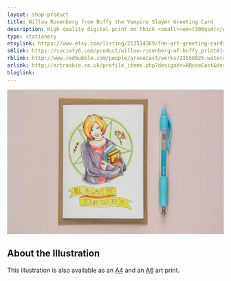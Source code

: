 ```yaml
---
layout: shop-product
title: Willow Rosenberg from Buffy the Vampire Slayer Greeting Card
description: High quality digital print on thick <small><em>(300gsm)</em></small> silk card. Blank inside, with logo on back. Comes with a kraft envelope, in a protective cello bag.<br><br>A6 in size <small><em>(14.8 x 10.5cm or 4.1 x 5.8in)</em></small>
type: stationery
etsylink: https://www.etsy.com/listing/213514369/fan-art-greeting-cards-select-who-you
s6link: https://society6.com/product/willow-rosenberg-of-buffy_print#1=45
rblink: http://www.redbubble.com/people/arosecast/works/21558925-watercolour-fanart-illustration-of-willow-rosenberg-from-joss-whedons-buffy-the-vampire-slayer
arlink: http://artrookie.co.uk/profile_items.php?designer=ARoseCast&design=8195
bloglink: 
---
```


<div class="carosel">
    <img src="/assets/shop/fanart-willow-buffy-greeting-card.jpg" alt="&quot;I'll Always be your Sidekick&quot; - Greeting Card with a printed illustration of Willow Rosenberg from Joss Whedon's Buffy the Vampire Slayer, made by A Rose Cast" title="&quot;I'll Always be your Sidekick&quot; - Greeting Card with a printed illustration of Willow Rosenberg from Joss Whedon's Buffy the Vampire Slayer, hand-made by @arosecast">
</div>

<h2>About the Illustration</h2>


This illustration is also available as an [A4](/shop/fanart-willow-buffy-a4-art-print.html) and an [A6]() art print.